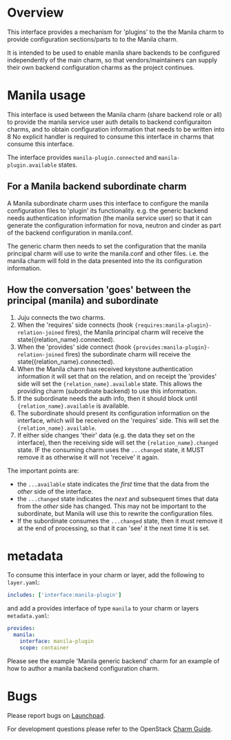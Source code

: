 # Overview

This interface provides a mechanism for 'plugins' to the the Manila charm to
provide configuration sections/parts to to the Manila charm.

It is intended to be used to enable manila share backends to be configured
independently of the main charm, so that vendors/maintainers can supply their
own backend configuration charms as the project continues.

# Manila usage

This interface is used between the Manila charm (share backend role or all) to
provide the manila service user auth details to backend configuraiton charms,
and to obtain configuration information that needs to be written into 8
No explicit handler is required to consume this interface in charms
that consume this interface.

The interface provides `manila-plugin.connected` and `manila-plugin.available`
states.

## For a Manila backend subordinate charm

A Manila subordinate charm uses this interface to configure the manila
configuration files to 'plugin' its functionality.  e.g. the generic backend
needs authentication information (the manila service user) so that it can
generate the configuration information for nova, neutron and cinder as part of
the backend configuration in manila.conf.

The generic charm then needs to set the configuration that the manila principal
charm will use to write the manila.conf and other files.  i.e. the manila charm
will fold in the data presented into the its configuration information.

## How the conversation 'goes' between the principal (manila) and subordinate

 1. Juju connects the two charms.
 2. When the 'requires' side connects (hook
    `{requires:manila-plugin}-relation-joined` fires), the Manila principal
    charm will receive the state({relation_name}.connected).
 3. When the 'provides' side connect (hook
    `{provides:manila-plugin}-relation-joined` fires) the subordinate charm
    will receive the state({relation_name}.connected).
 4. When the Manila charm has received keystone authentication information it
    will set that on the relation, and on receipt the 'provides' side will set
    the `{relation_name}.available` state.  This allows the providing
    charm (subordinate backend) to use this information.
 5. If the subordinate needs the auth info, then it should block until
    `{relation_name}.available` is available.
 6. The subordinate should present its configuration information on the
    interface, which will be received on the 'requires' side.  This will set
    the `{relation_name}.available`.
 7. If either side changes 'their' data (e.g. the data they set on the
    interface), then the receiving side will set the `{relation_name}.changed`
    state.  IF the consuming charm uses the `...changed` state, it MUST remove
    it as otherwise it will not 'receive' it again.

The important points are:

 - the `...available` state indicates the _first_ time that the data from the
     _other_ side of the interface.
 - the `...changed` state indicates the _next_ and subsequent times that data
     from the _other_ side has changed.  This may not be important to the
     subordinate, but Manila will use this to rewrite the configuration files.
 - If the subordinate consumes the `...changed` state, then it must remove it
     at the end of processing, so that it can 'see' it the next time it is set.


# metadata

To consume this interface in your charm or layer, add the following to
`layer.yaml`:

```yaml
includes: ['interface:manila-plugin']
```

and add a provides interface of type `manila` to your charm or layers
`metadata.yaml`:

```yaml
provides:
  manila:
    interface: manila-plugin
    scope: container
```

Please see the example 'Manila generic backend' charm for an example of how to
author a manila backend configuration charm.

# Bugs

Please report bugs on
[Launchpad](https://bugs.launchpad.net/openstack-charms/+filebug).

For development questions please refer to the OpenStack
[Charm Guide](https://github.com/openstack/charm-guide).
